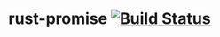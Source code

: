 # rust-promise [![Build Status](https://travis-ci.org/lucidd/rust-promise.svg?branch=master)](https://travis-ci.org/lucidd/rust-promise)
